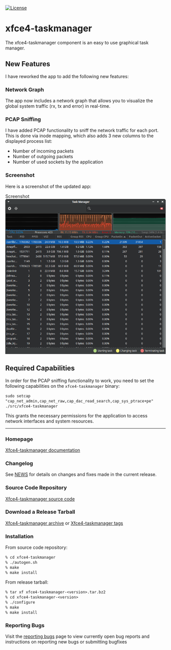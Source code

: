 [![License](https://img.shields.io/badge/License-GPL%20v2-blue.svg)](https://gitlab.xfce.org/apps/xfce4-taskmanager/-/blob/master/COPYING)

# xfce4-taskmanager

The xfce4-taskmanager component is an easy to use graphical task manager.

## New Features

I have reworked the app to add the following new features:

### Network Graph
The app now includes a network graph that allows you to visualize the global system traffic (rx, tx and error) in real-time.

### PCAP Sniffing
I have added PCAP functionality to sniff the network traffic for each port. This is done via inode mapping, which also adds 3 new columns to the displayed process list:
- Number of incoming packets
- Number of outgoing packets 
- Number of used sockets by the application

### Screenshot
Here is a screenshot of the updated app:

Screenshot
![Screenshot](screenshot.png)

## Required Capabilities

In order for the PCAP sniffing functionality to work, you need to set the following capabilities on the `xfce4-taskmanager` binary:

```
sudo setcap "cap_net_admin,cap_net_raw,cap_dac_read_search,cap_sys_ptrace+pe" ./src/xfce4-taskmanager
```

This grants the necessary permissions for the application to access network interfaces and system resources.

----

### Homepage

[Xfce4-taskmanager documentation](https://docs.xfce.org/apps/xfce4-taskmanager/start)

### Changelog

See [NEWS](https://gitlab.xfce.org/apps/xfce4-taskmanager/-/blob/master/NEWS) for details on changes and fixes made in the current release.

### Source Code Repository

[Xfce4-taskmanager source code](https://gitlab.xfce.org/apps/xfce4-taskmanager)

### Download a Release Tarball

[Xfce4-taskmanager archive](https://archive.xfce.org/src/apps/xfce4-taskmanager)
    or
[Xfce4-taskmanager tags](https://gitlab.xfce.org/apps/xfce4-taskmanager/-/tags)

### Installation

From source code repository: 

    % cd xfce4-taskmanager
    % ./autogen.sh
    % make
    % make install

From release tarball:

    % tar xf xfce4-taskmanager-<version>.tar.bz2
    % cd xfce4-taskmanager-<version>
    % ./configure
    % make
    % make install

### Reporting Bugs

Visit the [reporting bugs](https://docs.xfce.org/apps/xfce4-taskmanager/bugs) page to view currently open bug reports and instructions on reporting new bugs or submitting bugfixes